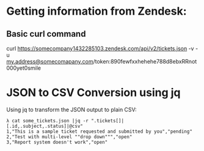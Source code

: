 # Getting information from Zendesk:

## Basic curl command
curl https://somecompany1432285103.zendesk.com/api/v2/tickets.json  -v -u my.address@somecomapany.com/token:890fewfxxhehehe788d8ebxRRnot000yet0smile

# JSON to CSV Conversion using jq

Using jq to transform the JSON output to plain CSV:
```
λ cat some_tickets.json |jq -r ".tickets[]|[.id,.subject,.status]|@csv"
1,"This is a sample ticket requested and submitted by you","pending"
2,"Test with multi-level ""drop down""","open"
3,"Report system doesn't work","open"
```


